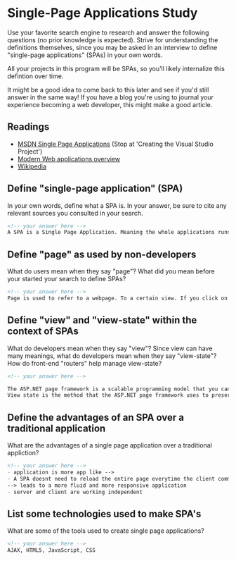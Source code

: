 # Single-Page Applications Study

Use your favorite search engine to research and answer the following questions
(no prior knowledge is expected). Strive for understanding the definitions
themselves, since you may be asked in an interview to define "single-page
applications" (SPAs) in your own words.

All your projects in this program will be SPAs, so you'll likely internalize
this defintion over time.

It might be a good idea to come back to this later and see if you'd still answer
in the same way! If you have a blog you're using to journal your experience
becoming a web developer, this might make a good article.

## Readings

-   [MSDN Single Page Applications](https://msdn.microsoft.com/en-us/magazine/dn463786.aspx) (Stop at 'Creating the Visual Studio Project')
-   [Modern Web applications overview](http://singlepageappbook.com/goal.html)
-   [Wikipedia](https://en.wikipedia.org/wiki/Single-page_application)

## Define "single-page application" (SPA)

In your own words, define what a SPA is. In your answer, be sure to cite any
relevant sources you consulted in your search.

```md
<!-- your answer here -->
A SPA is a Single Page Application. Meaning the whole applications runs on one url.
```

## Define "page" as used by non-developers

What do users mean when they say "page"? What did you mean before your started
your search to define SPAs?

```md
<!-- your answer here -->
Page is used to refer to a webpage. To a certain view. If you click on a tab and then the browsers leads you to a different section e.g. "How to contact company Y", this is considered a page inside of the webpage.
```

## Define "view" and "view-state" within the context of SPAs

What do developers mean when they say "view"? Since view can have many meanings,
what do developers mean when they say "view-state"? How do front-end "routers"
help manage view-state?

```md
<!-- your answer here -->

The ASP.NET page framework is a scalable programming model that you can use on the server to dynamically generate Web pages.
View state is the method that the ASP.NET page framework uses to preserve page and control values between round trips. When the HTML markup for the page is rendered, the current state of the page and values that must be retained during postback are serialized into base64-encoded strings.
```

## Define the advantages of an SPA over a traditional application

What are the advantages of a single page application over a traditional appliction?

```md
<!-- your answer here -->
- application is more app like -->
- A SPA doesnt need to reload the entire page everytime the client communiacates with the server
--> leads to a more fluid and more responsive application
- server and client are working independent
```

## List some technologies used to make SPA's

What are some of the tools used to create single page applications?

```md
<!-- your answer here -->
AJAX, HTML5, JavaScript, CSS
```
